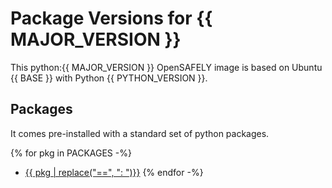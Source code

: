 # Package Versions for {{ MAJOR_VERSION }}

This python:{{ MAJOR_VERSION }} OpenSAFELY image is based on Ubuntu {{ BASE }} with Python {{ PYTHON_VERSION }}.

## Packages

It comes pre-installed with a standard set of python packages.

{% for pkg in PACKAGES -%}
 - [{{ pkg | replace("==", ": ")}}](https://pypi.org/project/{{pkg.name}}/{{pkg.specs[0][1]}}/)
{% endfor -%}

